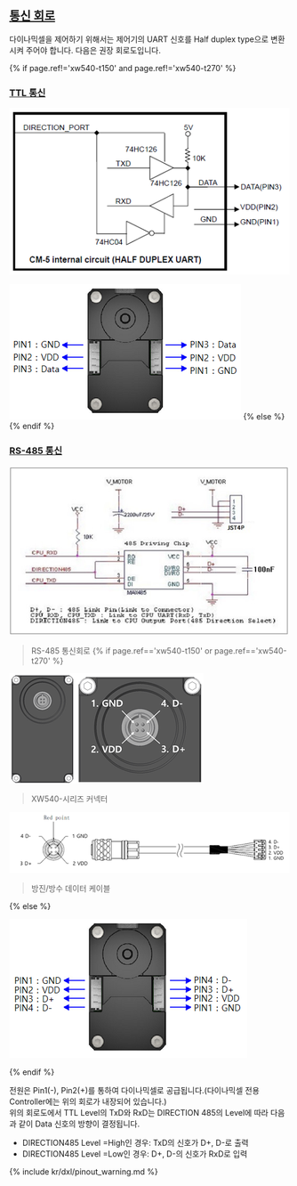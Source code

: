 ## [통신 회로](#통신-회로)
다이나믹셀을 제어하기 위해서는 제어기의 UART 신호를 Half duplex type으로 변환시켜 주어야 합니다. 다음은 권장 회로도입니다.

{% if page.ref!='xw540-t150' and page.ref!='xw540-t270' %}
### [TTL 통신](#ttl-통신)
![](/assets/images/dxl/ttl_circuit.png)

![](/assets/images/dxl/x/x_series_ttl_pin.png)
{% else %}{% endif %}

### [RS-485 통신](#rs485-통신)
![](/assets/images/dxl/x/x_series_485_circuit.jpg)  
> RS-485 통신회로 
{% if page.ref=='xw540-t150' or page.ref=='xw540-t270' %}

![](/assets/images/dxl/x/xw/xw_series_485_pin.png)
> XW540-시리즈 커넥터  

![](/assets/images/dxl/x/xw/xw_series_485_pin_connector.png)
> 방진/방수 데이터 케이블

{% else %}

![](/assets/images/dxl/x/x_series_485_pin.png)

{% endif %}


전원은 Pin1(-), Pin2(+)를 통하여 다이나믹셀로 공급됩니다.(다이나믹셀 전용 Controller에는 위의 회로가 내장되어 있습니다.)  
위의 회로도에서 TTL Level의 TxD와 RxD는 DIRECTION 485의 Level에 따라 다음과 같이 Data 신호의 방향이 결정됩니다.  
- DIRECTION485 Level =High인 경우: TxD의 신호가 D+, D-로 출력
- DIRECTION485 Level =Low인 경우: D+, D-의 신호가 RxD로 입력

{% include kr/dxl/pinout_warning.md %}

